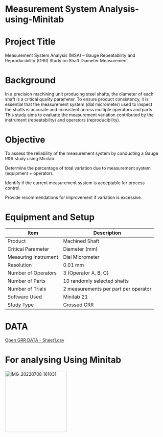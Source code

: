 # Measurement System Analysis-using-Minitab

# Project Title
Measurement System Analysis (MSA) – Gauge Repeatability and Reproducibility (GRR) Study on Shaft Diameter Measurement
# Background
In a precision machining unit producing steel shafts, the diameter of each shaft is a critical quality parameter. To ensure product consistency, it is essential that the measurement system (dial micrometer) used to inspect the shafts is accurate and consistent across multiple operators and parts.
This study aims to evaluate the measurement variation contributed by the instrument (repeatability) and operators (reproducibility).
# Objective

To assess the reliability of the measurement system by conducting a Gauge R&R study using Minitab.

Determine the percentage of total variation due to measurement system (equipment + operator).

Identify if the current measurement system is acceptable for process control.

Provide recommendations for improvement if variation is excessive.
# Equipment and Setup

| Item                 | Description                          |
| -------------------- | ------------------------------------ |
| Product              | Machined Shaft                       |
| Critical Parameter   | Diameter (mm)                        |
| Measuring Instrument | Dial Micrometer                      |
| Resolution           | 0.01 mm                              |
| Number of Operators  | 3 (Operator A, B, C)                 |
| Number of Parts      | 10 randomly selected shafts          |
| Number of Trials     | 2 measurements per part per operator |
| Software Used        | Minitab 21                           |
| Study Type           | Crossed GRR                          |
        

# DATA
[Open GRR DATA - Sheet1.csv](GRR%20DATA%20-%20Sheet1.csv)
# For analysing Using Minitab

<img src="https://github.com/user-attachments/assets/48d7674f-082c-41ef-8b6c-1ed7facb4b5e" alt="IMG_20220708_161031" width="200">




